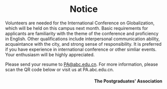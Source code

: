 <h1 align="center">Notice</h1>

Volunteers are needed for the International Conference on Globalization, which will be held on this campus next month. Basic requirements for applicants are familiarity with the theme of the conference and proficiency in English. Other qualifications include interpersonal communication ability, acquaintance with the city, and strong sense of responsibility. It is preferred if you have experience in international conference or other simliar events. Your enthusiasm will be highly appreciated.

Please send your resume to PA@abc.edu.cn. For more information, please scan the QR code below or visit us at PA.abc.edu.cn.

<h4 align="right">The Postgraduates' Association</h4>